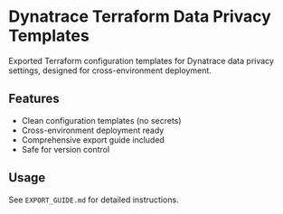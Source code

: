 # Dynatrace Terraform Data Privacy Templates

Exported Terraform configuration templates for Dynatrace data privacy settings, designed for cross-environment deployment.

## Features
- Clean configuration templates (no secrets)
- Cross-environment deployment ready
- Comprehensive export guide included
- Safe for version control

## Usage
See `EXPORT_GUIDE.md` for detailed instructions.